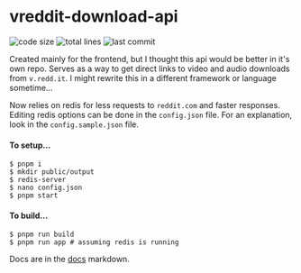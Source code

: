 # vreddit-download-api

![code size](https://img.shields.io/github/languages/code-size/CyanPiano/vreddit-download-api) ![total lines](https://img.shields.io/tokei/lines/github/CyanPiano/vreddit-download-api) ![last commit](https://img.shields.io/github/last-commit/CyanPiano/vreddit-download-api)

Created mainly for the frontend, but I thought this api would be better in it's own repo. Serves as a way to get direct links to video and audio downloads from `v.redd.it`. I might rewrite this in a different framework or language sometime...

Now relies on redis for less requests to `reddit.com` and faster responses. Editing redis options can be done in the `config.json` file. For an explanation, look in the `config.sample.json` file.

#### To setup...
```
$ pnpm i
$ mkdir public/output
$ redis-server
$ nano config.json
$ pnpm start
```

#### To build...
```
$ pnpm run build
$ pnpm run app # assuming redis is running
```

Docs are in the [docs](https://github.com/CyanPiano/vreddit-download-api/blob/main/DOCS.md) markdown.